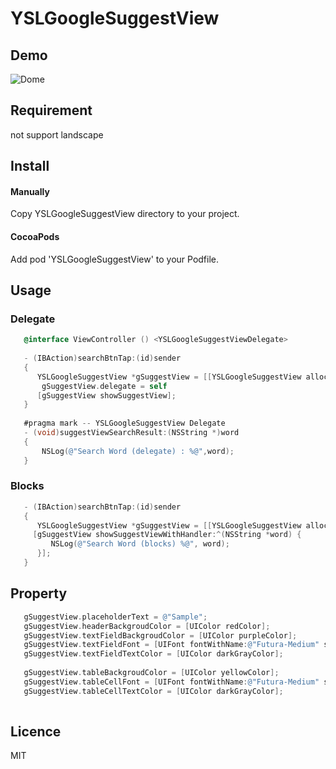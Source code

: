 # YSLGoogleSuggestView

## Demo
![Dome](https://raw.githubusercontent.com/y-hryk/YSLGoogleSuggestView/master/sample.gif)
## Requirement
not support landscape
## Install
#### Manually
 Copy YSLGoogleSuggestView directory to your project.
#### CocoaPods
 Add pod 'YSLGoogleSuggestView' to your Podfile.
 
## Usage
### Delegate
 ``` objective-c
    @interface ViewController () <YSLGoogleSuggestViewDelegate>
    
    - (IBAction)searchBtnTap:(id)sender
    {
       YSLGoogleSuggestView *gSuggestView = [[YSLGoogleSuggestView alloc]initWithSaveSearchResult:YES];
        gSuggestView.delegate = self
       [gSuggestView showSuggestView];
    }
    
    #pragma mark -- YSLGoogleSuggestView Delegate
    - (void)suggestViewSearchResult:(NSString *)word
    {
        NSLog(@"Search Word (delegate) : %@",word);
    }
 ```
    
### Blocks
 ``` objective-c
    - (IBAction)searchBtnTap:(id)sender
    {
       YSLGoogleSuggestView *gSuggestView = [[YSLGoogleSuggestView alloc]initWithSaveSearchResult:YES];
      [gSuggestView showSuggestViewWithHandler:^(NSString *word) {
          NSLog(@"Search Word (blocks) %@", word);
       }];
    }
 ```
    
## Property
    
 ``` objective-c
    gSuggestView.placeholderText = @"Sample";
    gSuggestView.headerBackgroudColor = [UIColor redColor];
    gSuggestView.textFieldBackgroudColor = [UIColor purpleColor];
    gSuggestView.textFieldFont = [UIFont fontWithName:@"Futura-Medium" size:13];
    gSuggestView.textFieldTextColor = [UIColor darkGrayColor];
    
    gSuggestView.tableBackgroudColor = [UIColor yellowColor];
    gSuggestView.tableCellFont = [UIFont fontWithName:@"Futura-Medium" size:13];
    gSuggestView.tableCellTextColor = [UIColor darkGrayColor];
    
 ```
## Licence
MIT
